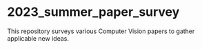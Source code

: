 # 2023_summer_paper_survey

This repository surveys various Computer Vision papers to gather applicable new ideas.
